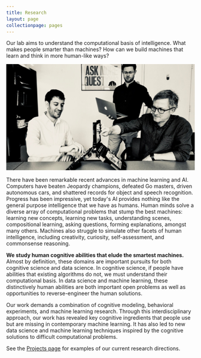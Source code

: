 ```yaml
---
title: Research
layout: page
collectionpage: pages
---
```


Our lab aims to understand the computational basis of intelligence. What makes people smarter than machines?  How can we build machines that learn and think in more human-like ways?

<img src="/images/battleship-bw.jpg" width="650">

There have been remarkable recent advances in machine learning and AI. Computers have beaten Jeopardy champions, defeated Go masters, driven autonomous cars, and shattered records for object and speech recognition. Progress has been impressive, yet today's AI provides nothing like the general purpose intelligence that we have as humans. 
Human minds solve a diverse array of computational problems that stump the best machines: learning new concepts, learning new tasks, understanding scenes, compositional learning, asking questions, forming explanations, amongst many others. Machines also struggle to simulate other facets of human intelligence, including creativity, curiosity, self-assessment, and commonsense reasoning.

**We study human cognitive abilities that elude the smartest machines.** Almost by definition, these domains are important pursuits for both cognitive science and data science. In cognitive science, if people have abilities that existing algorithms do not, we must understand their computational basis. In data science and machine learning, these distinctively human abilities are both important open problems as well as opportunities to reverse-engineer the human solutions.

Our work demands a combination of cognitive modeling, behavioral experiments, and machine learning research. Through this interdisciplinary approach, our work has revealed key cognitive ingredients that people use but are missing in contemporary machine learning. It has also led to new data science and machine learning techniques inspired by the cognitive solutions to difficult computational problems.

See the [Projects page](/projects/) for examples of our current research directions.